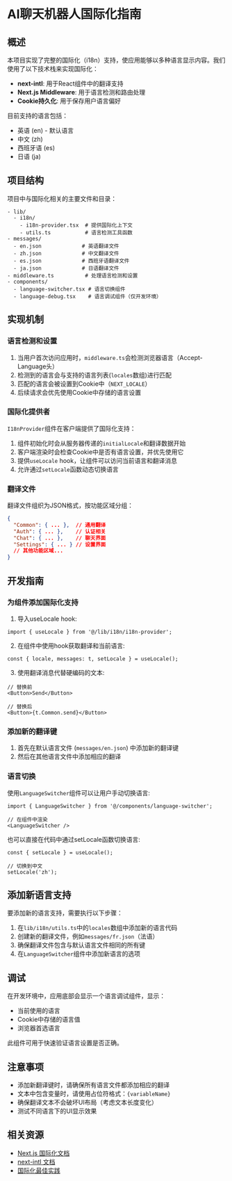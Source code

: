 # AI聊天机器人国际化指南

## 概述

本项目实现了完整的国际化（i18n）支持，使应用能够以多种语言显示内容。我们使用了以下技术栈来实现国际化：

- **next-intl**: 用于React组件中的翻译支持
- **Next.js Middleware**: 用于语言检测和路由处理
- **Cookie持久化**: 用于保存用户语言偏好

目前支持的语言包括：
- 英语 (en) - 默认语言
- 中文 (zh)
- 西班牙语 (es)
- 日语 (ja)

## 项目结构

项目中与国际化相关的主要文件和目录：

```
- lib/
  - i18n/
    - i18n-provider.tsx  # 提供国际化上下文
    - utils.ts           # 语言检测工具函数
- messages/
  - en.json             # 英语翻译文件
  - zh.json             # 中文翻译文件
  - es.json             # 西班牙语翻译文件
  - ja.json             # 日语翻译文件
- middleware.ts          # 处理语言检测和设置
- components/
  - language-switcher.tsx # 语言切换组件
  - language-debug.tsx    # 语言调试组件（仅开发环境）
```

## 实现机制

### 语言检测和设置

1. 当用户首次访问应用时，`middleware.ts`会检测浏览器语言（Accept-Language头）
2. 检测到的语言会与支持的语言列表(`locales`数组)进行匹配
3. 匹配的语言会被设置到Cookie中（`NEXT_LOCALE`）
4. 后续请求会优先使用Cookie中存储的语言设置

### 国际化提供者

`I18nProvider`组件在客户端提供了国际化支持：

1. 组件初始化时会从服务器传递的`initialLocale`和翻译数据开始
2. 客户端渲染时会检查Cookie中是否有语言设置，并优先使用它
3. 提供`useLocale` hook，让组件可以访问当前语言和翻译消息
4. 允许通过`setLocale`函数动态切换语言

### 翻译文件

翻译文件组织为JSON格式，按功能区域分组：

```json
{
  "Common": { ... },  // 通用翻译
  "Auth": { ... },    // 认证相关
  "Chat": { ... },    // 聊天界面
  "Settings": { ... } // 设置界面
  // 其他功能区域...
}
```

## 开发指南

### 为组件添加国际化支持

1. 导入useLocale hook:
```tsx
import { useLocale } from '@/lib/i18n/i18n-provider';
```

2. 在组件中使用hook获取翻译和当前语言:
```tsx
const { locale, messages: t, setLocale } = useLocale();
```

3. 使用翻译消息代替硬编码的文本:
```tsx
// 替换前
<Button>Send</Button>

// 替换后
<Button>{t.Common.send}</Button>
```

### 添加新的翻译键

1. 首先在默认语言文件 (`messages/en.json`) 中添加新的翻译键
2. 然后在其他语言文件中添加相应的翻译

### 语言切换

使用`LanguageSwitcher`组件可以让用户手动切换语言:

```tsx
import { LanguageSwitcher } from '@/components/language-switcher';

// 在组件中渲染
<LanguageSwitcher />
```

也可以直接在代码中通过setLocale函数切换语言:

```tsx
const { setLocale } = useLocale();

// 切换到中文
setLocale('zh');
```

## 添加新语言支持

要添加新的语言支持，需要执行以下步骤：

1. 在`lib/i18n/utils.ts`中的`locales`数组中添加新的语言代码
2. 创建新的翻译文件，例如`messages/fr.json`（法语）
3. 确保翻译文件包含与默认语言文件相同的所有键
4. 在`LanguageSwitcher`组件中添加新语言的选项

## 调试

在开发环境中，应用底部会显示一个语言调试组件，显示：

- 当前使用的语言
- Cookie中存储的语言值
- 浏览器首选语言

此组件可用于快速验证语言设置是否正确。

## 注意事项

- 添加新翻译键时，请确保所有语言文件都添加相应的翻译
- 文本中包含变量时，请使用占位符格式：`{variableName}`
- 确保翻译文本不会破坏UI布局（考虑文本长度变化）
- 测试不同语言下的UI显示效果

## 相关资源

- [Next.js 国际化文档](https://nextjs.org/docs/advanced-features/i18n-routing)
- [next-intl 文档](https://next-intl-docs.vercel.app/)
- [国际化最佳实践](https://phrase.com/blog/posts/i18n-best-practices/) 